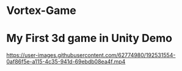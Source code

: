 # Vortex-Game
# My First 3d game in Unity Demo

https://user-images.githubusercontent.com/62774980/192531554-0af86f5e-a115-4c35-941d-69ebdb08ea4f.mp4

